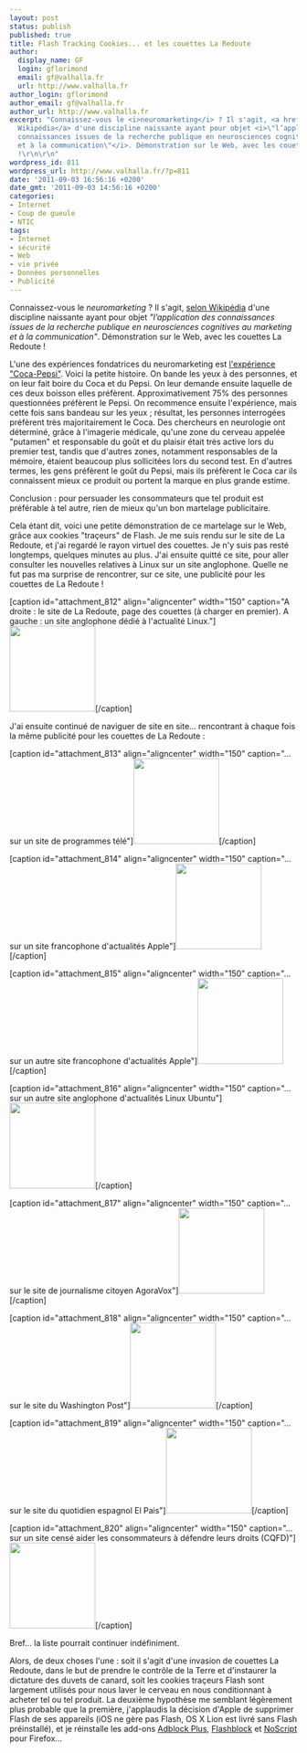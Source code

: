 ```yaml
---
layout: post
status: publish
published: true
title: Flash Tracking Cookies... et les couettes La Redoute
author:
  display_name: GF
  login: gflorimond
  email: gf@valhalla.fr
  url: http://www.valhalla.fr
author_login: gflorimond
author_email: gf@valhalla.fr
author_url: http://www.valhalla.fr
excerpt: "Connaissez-vous le <i>neuromarketing</i> ? Il s'agit, <a href=\"http://fr.wikipedia.org/wiki/Neuromarketing\">selon
  Wikipédia</a> d'une discipline naissante ayant pour objet <i>\"l’application des
  connaissances issues de la recherche publique en neurosciences cognitives au marketing
  et à la communication\"</i>. Démonstration sur le Web, avec les couettes La Redoute
  !\r\n\r\n"
wordpress_id: 811
wordpress_url: http://www.valhalla.fr/?p=811
date: '2011-09-03 16:56:16 +0200'
date_gmt: '2011-09-03 14:56:16 +0200'
categories:
- Internet
- Coup de gueule
- NTIC
tags:
- Internet
- sécurité
- Web
- vie privée
- Données personnelles
- Publicité
---
```

<p>Connaissez-vous le <i>neuromarketing</i> ? Il s'agit, <a href="http://fr.wikipedia.org/wiki/Neuromarketing">selon Wikipédia</a> d'une discipline naissante ayant pour objet <i>"l’application des connaissances issues de la recherche publique en neurosciences cognitives au marketing et à la communication"</i>. Démonstration sur le Web, avec les couettes La Redoute !</p>
<p><a id="more"></a><a id="more-811"></a></p>
<p>L'une des expériences fondatrices du neuromarketing est <a href="http://www.we-ew.com/ethique/le-mystere-coca-vs-pepsi-explique-par-le-neuromarketing-1001">l'expérience "Coca-Pepsi"</a>. Voici la petite histoire. On bande les yeux à des personnes, et on leur fait boire du Coca et du Pepsi. On leur demande ensuite laquelle de ces deux boisson elles préfèrent. Approximativement 75% des personnes questionnées préfèrent le Pepsi. On recommence ensuite l'expérience, mais cette fois sans bandeau sur les yeux ; résultat, les personnes interrogées préfèrent très majoritairement le Coca. Des chercheurs en neurologie ont déterminé, grâce à l'imagerie médicale, qu'une zone du cerveau appelée "putamen" et responsable du goût et du plaisir était très active lors du premier test, tandis que d'autres zones, notamment responsables de la mémoire, étaient beaucoup plus sollicitées lors du second test. En d'autres termes, les gens préfèrent le goût du Pepsi, mais ils préfèrent le Coca car ils connaissent mieux ce produit ou portent la marque en plus grande estime. </p>
<p>Conclusion : pour persuader les consommateurs que tel produit est préférable à tel autre, rien de mieux qu'un bon martelage publicitaire. </p>
<p>Cela étant dit, voici une petite démonstration de ce martelage sur le Web, grâce aux cookies "traçeurs" de Flash. Je me suis rendu sur le site de La Redoute, et j'ai regardé le rayon virtuel des couettes. Je n'y suis pas resté longtemps, quelques minutes au plus. J'ai ensuite quitté ce site, pour aller consulter les nouvelles relatives à Linux sur un site anglophone. Quelle ne fut pas ma surprise de rencontrer, sur ce site, une publicité pour les couettes de La Redoute !</p>
<p>[caption id="attachment_812" align="aligncenter" width="150" caption="A droite : le site de La Redoute, page des couettes (à charger en premier). A gauche : un site anglophone dédié à l&#039;actualité Linux."]<a href="http://www.valhalla.fr/wp-content/uploads/2011/09/redoute2.png"><img src="http://www.valhalla.fr/wp-content/uploads/2011/09/redoute2-150x150.png" alt="" title="redoute" width="150" height="150" class="size-thumbnail wp-image-812" /></a>[/caption]</p>
<p>J'ai ensuite continué de naviguer de site en site... rencontrant à chaque fois la même publicité pour les couettes de La Redoute :</p>
<p>[caption id="attachment_813" align="aligncenter" width="150" caption="... sur un site de programmes télé"]<a href="http://www.valhalla.fr/wp-content/uploads/2011/09/redoute3.png"><img src="http://www.valhalla.fr/wp-content/uploads/2011/09/redoute3-150x150.png" alt="" title="redoute3" width="150" height="150" class="size-thumbnail wp-image-813" /></a>[/caption]</p>
<p>[caption id="attachment_814" align="aligncenter" width="150" caption="... sur un site francophone d&#039;actualités Apple"]<a href="http://www.valhalla.fr/wp-content/uploads/2011/09/redoute4.png"><img src="http://www.valhalla.fr/wp-content/uploads/2011/09/redoute4-150x150.png" alt="" title="redoute4" width="150" height="150" class="size-thumbnail wp-image-814" /></a>[/caption]</p>
<p>[caption id="attachment_815" align="aligncenter" width="150" caption="... sur un autre site francophone d&#039;actualités Apple"]<a href="http://www.valhalla.fr/wp-content/uploads/2011/09/redoute5.png"><img src="http://www.valhalla.fr/wp-content/uploads/2011/09/redoute5-150x150.png" alt="" title="redoute5" width="150" height="150" class="size-thumbnail wp-image-815" /></a>[/caption]</p>
<p>[caption id="attachment_816" align="aligncenter" width="150" caption="... sur un autre site anglophone d&#039;actualités Linux Ubuntu"]<a href="http://www.valhalla.fr/wp-content/uploads/2011/09/redoute6.png"><img src="http://www.valhalla.fr/wp-content/uploads/2011/09/redoute6-150x150.png" alt="" title="redoute6" width="150" height="150" class="size-thumbnail wp-image-816" /></a>[/caption]</p>
<p>[caption id="attachment_817" align="aligncenter" width="150" caption="... sur le site de journalisme citoyen AgoraVox"]<a href="http://www.valhalla.fr/wp-content/uploads/2011/09/redoute7.png"><img src="http://www.valhalla.fr/wp-content/uploads/2011/09/redoute7-150x150.png" alt="" title="redoute7" width="150" height="150" class="size-thumbnail wp-image-817" /></a>[/caption]</p>
<p>[caption id="attachment_818" align="aligncenter" width="150" caption="... sur le site du Washington Post"]<a href="http://www.valhalla.fr/wp-content/uploads/2011/09/redoute8.png"><img src="http://www.valhalla.fr/wp-content/uploads/2011/09/redoute8-150x150.png" alt="" title="redoute8" width="150" height="150" class="size-thumbnail wp-image-818" /></a>[/caption]</p>
<p>[caption id="attachment_819" align="aligncenter" width="150" caption="... sur le site du quotidien espagnol El Pais"]<a href="http://www.valhalla.fr/wp-content/uploads/2011/09/redoute9.png"><img src="http://www.valhalla.fr/wp-content/uploads/2011/09/redoute9-150x150.png" alt="" title="redoute9" width="150" height="150" class="size-thumbnail wp-image-819" /></a>[/caption]</p>
<p>[caption id="attachment_820" align="aligncenter" width="150" caption="... sur un site censé aider les consommateurs à défendre leurs droits (CQFD)"]<a href="http://www.valhalla.fr/wp-content/uploads/2011/09/redoute10.png"><img src="http://www.valhalla.fr/wp-content/uploads/2011/09/redoute10-150x150.png" alt="" title="redoute10" width="150" height="150" class="size-thumbnail wp-image-820" /></a>[/caption]</p>
<p>Bref... la liste pourrait continuer indéfiniment.</p>
<p>Alors, de deux choses l'une : soit il s'agit d'une invasion de couettes La Redoute, dans le but de prendre le contrôle de la Terre et d'instaurer la dictature des duvets de canard, soit les cookies traçeurs Flash sont largement utilisés pour nous laver le cerveau en nous conditionnant à acheter tel ou tel produit. La deuxième hypothèse me semblant légèrement plus probable que la première, j'applaudis la décision d'Apple de supprimer Flash de ses appareils (iOS ne gère pas Flash, OS X Lion est livré sans Flash préinstallé), et je réinstalle les add-ons <a href="https://addons.mozilla.org/fr/firefox/addon/adblock-plus/">Adblock Plus</a>, <a href="https://addons.mozilla.org/fr/firefox/addon/flashblock/">Flashblock</a> et <a href="https://addons.mozilla.org/fr/firefox/addon/noscript/">NoScript</a> pour Firefox...</p>
